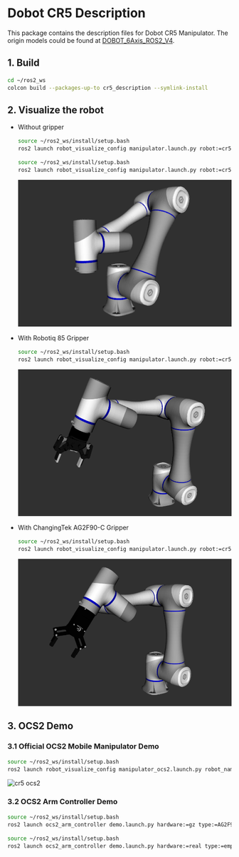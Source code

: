 # Dobot CR5 Description

This package contains the description files for Dobot CR5 Manipulator. The origin models could be found at [DOBOT_6Axis_ROS2_V4](https://github.com/Dobot-Arm/DOBOT_6Axis_ROS2_V4).

## 1. Build
```bash
cd ~/ros2_ws
colcon build --packages-up-to cr5_description --symlink-install
```

## 2. Visualize the robot

* Without gripper
    ```bash
    source ~/ros2_ws/install/setup.bash
    ros2 launch robot_visualize_config manipulator.launch.py robot:=cr5
    ```
    ```bash
    source ~/ros2_ws/install/setup.bash
    ros2 launch robot_visualize_config manipulator.launch.py robot:=cr5 collider:=simple
    ```
    ![cr5](../../.images/dobot_cr5.png)

* With Robotiq 85 Gripper
    ```bash
    source ~/ros2_ws/install/setup.bash
    ros2 launch robot_visualize_config manipulator.launch.py robot:=cr5 type:="robotiq85"
    ```
  ![cr5 robotiq85](../../.images/dobot_cr5_robotiq85.png)

* With ChangingTek AG2F90-C Gripper
    ```bash
    source ~/ros2_ws/install/setup.bash
    ros2 launch robot_visualize_config manipulator.launch.py robot:=cr5 type:="AG2F90-C"
    ```
  ![cr5 ag2f90-c](../../.images/dobot_cr5_ag2f90-c.png)

## 3. OCS2 Demo
### 3.1 Official OCS2 Mobile Manipulator Demo
```bash
source ~/ros2_ws/install/setup.bash
ros2 launch robot_visualize_config manipulator_ocs2.launch.py robot_name:=cr5
```

![cr5 ocs2](../../.images/dobot_cr5_ocs2.gif)

### 3.2 OCS2 Arm Controller Demo

```bash
source ~/ros2_ws/install/setup.bash
ros2 launch ocs2_arm_controller demo.launch.py hardware:=gz type:=AG2F90-C
```

```bash
source ~/ros2_ws/install/setup.bash
ros2 launch ocs2_arm_controller demo.launch.py hardware:=real type:=empty
```